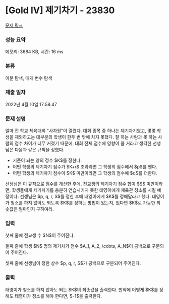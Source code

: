 # [Gold IV] 제기차기 - 23830 

[문제 링크](https://www.acmicpc.net/problem/23830) 

### 성능 요약

메모리: 3684 KB, 시간: 16 ms

### 분류

이분 탐색, 매개 변수 탐색

### 제출 일자

2022년 4월 10일 17:58:47

### 문제 설명

<p>얼마 전 학교 체육대회 "사차원"이 열렸다. 대회 종목 중 하나는 제기차기였고, 몇몇 학생을 제외하고는 대부분의 학생이 한두 번 밖에 차지 못했다. 잘 하는 사람과 못 하는 사람의 점수 차이가 너무 커졌기 때문에, 대회 전체 점수에 영향이 클 거라고 생각한 선생님은 다음과 같은 규칙을 정했다.</p>

<ul>
	<li>기준이 되는 양의 정수 $K$를 정한다.</li>
	<li>어떤 학생의 제기차기 점수가 $K+r$ 초과라면 그 학생의 점수에서 $p$를 뺀다.</li>
	<li>어떤 학생의 제기차기 점수이 $K$ 미만이라면 그 학생의 점수에 $q$를 더한다.</li>
</ul>

<p>선생님은 이 규칙으로 점수를 계산한 후에, 전교생의 제기차기 점수 합이 $S$ 미만이라면, 학생들에게 제기차기를 충분히 연습시키지 못한 태영이에게 체육관 청소를 시킬 예정이다. 선생님은 $p, q, r, S$를 정한 후에 태영이에게 $K$를 정해달라고 했다. 태영이가 청소를 하지 않아도 되도록 $K$를 정하는 방법이 있는지, 있다면 $K$로 가능한 최솟값은 얼마인지 구하여라.</p>

### 입력 

 <p>첫째 줄에 전교생 수 $N$이 주어진다.</p>

<p>둘째 줄에 학생 $N$ 명의 제기차기 점수 $A_1, A_2, \cdots, A_N$이 공백으로 구분되어 주어진다.</p>

<p>셋째 줄에 선생님이 정한 상수 $p, q, r, S$가 공백으로 구분되어 주어진다.</p>

### 출력 

 <p>태영이가 청소를 하지 않아도 되는 $K$의 최솟값을 출력한다. 만약에 어떻게 $K$를 정해도 태영이가 청소를 해야 한다면,  $-1$을 출력한다.</p>

